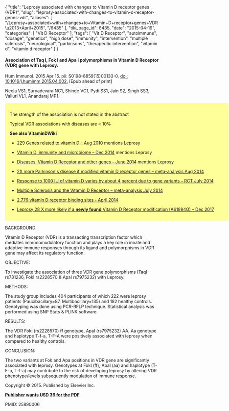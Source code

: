 {
    "title": "Leprosy associated with changes to Vitamin D receptor genes (VDR)",
    "slug": "leprosy-associated-with-changes-to-vitamin-d-receptor-genes-vdr",
    "aliases": [
        "/Leprosy+associated+with+changes+to+Vitamin+D+receptor+genes+VDR\u2013+April+2015",
        "/6435"
    ],
    "tiki_page_id": 6435,
    "date": "2015-04-19",
    "categories": [
        "Vit D Receptor"
    ],
    "tags": [
        "Vit D Receptor",
        "autoimmune",
        "dosage",
        "genetics",
        "high dose",
        "immunity",
        "intervention",
        "multiple sclerosis",
        "neurological",
        "parkinsons",
        "therapeutic intervention",
        "vitamin d",
        "vitamin d receptor"
    ]
}


#### Association of Taq I, Fok I and Apa I polymorphisms in Vitamin D Receptor (VDR) gene with Leprosy.

Hum Immunol. 2015 Apr 15. pii: S0198-8859(15)00133-0. [doi: 10.1016/j.humimm.2015.04.002.](https://doi.org/10.1016/j.humimm.2015.04.002.) <span>[Epub ahead of print]</span>

Neela VS1, Suryadevara NC1, Shinde VG1, Pydi SS1, Jain S2, Singh SS3, Valluri VL1, Anandaraj MP1.

<div class="border" style="background-color:#FF9;padding:15px;margin:10px 0;border-radius:5px;width:700px">

The strength of the association is not stated in the abstract

Typical VDR associations with diseases are < 10%

 **See also VitaminDWiki** 

* [229 Genes related to vitamin D - Aug 2010](/posts/229-genes-related-to-vitamin-d) mentions Leprosy

* [Vitamin D, immunity and microbiome – Dec 2014](/posts/vitamin-d-immunity-and-microbiome) mentions Leprosy

* [Diseases, Vitamin D Receptor and other genes – June 2014](/posts/diseases-vitamin-d-receptor-and-other-genes) mentions Leprosy

* [2X more Parkinson's disease if modified vitamin D receptor genes – meta-analysis Aug 2014](/posts/2x-more-parkinsons-disease-if-modified-vitamin-d-receptor-genes-meta-analysis)

* [Response to 1000 IU of vitamin D varies by about 4 percent due to gene variants – RCT July 2014](/posts/response-to-1000-iu-of-vitamin-d-varies-by-about-4-percent-due-to-gene-variants-rct)

* [Multiple Sclerosis and the Vitamin D Receptor – meta-analysis July 2014](/posts/multiple-sclerosis-and-the-vitamin-d-receptor-meta-analysis)

* [2,776 vitamin D receptor binding sites - April 2014](/posts/2776-vitamin-d-receptor-binding-sites)

* [Leprosy 28 X more likely if a  **newly found**  Vitamin D Receptor modification (A61894G) – Dec 2017](/tags/leprosy-28-x-more-likely-if-a-newly-found-vitamin-d-receptor-modification-a61894g-dec-2017.html)

</div>

BACKGROUND:

Vitamin D Receptor (VDR) is a transacting transcription factor which mediates immunomodulatory function and plays a key role in innate and adaptive immune responses through its ligand and polymorphisms in VDR gene may affect its regulatory function.

OBJECTIVE:

To investigate the association of three VDR gene polymorphisms (TaqI rs731236, FokI rs2228570 & ApaI rs7975232) with Leprosy.

METHODS:

The study group includes 404 participants of which 222 were leprosy patients (Paucibacillary=87, Multibacillary=135) and 182 healthy controls. Genotyping was done using PCR-RFLP technique. Statistical analysis was performed using SNP Stats & PLINK software.

RESULTS:

The VDR FokI (rs2228570) ff genotype, ApaI (rs7975232) AA, Aa genotype and haplotype T-f-a, T-F-A were positively associated with leprosy when compared to healthy controls.

CONCLUSION:

The two variants at Fok and Apa positions in VDR gene are significantly associated with leprosy. Genotypes at FokI (ff), ApaI (aa) and haplotype (T-F-a, T-f-a) may contribute to the risk of developing leprosy by altering VDR phenotype/levels subsequently modulation of immune response.

Copyright © 2015. Published by Elsevier Inc.

 **[Publisher wants USD 36 for the PDF](http://www.ncbi.nlm.nih.gov/pubmed/25890006?dopt=Abstract%20)** 

PMID: 25890006